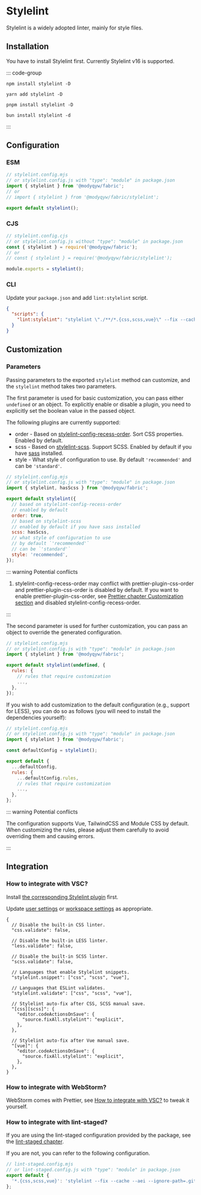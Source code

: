 # Stylelint

Stylelint is a widely adopted linter, mainly for style files.

## Installation

You have to install Stylelint first. Currently Stylelint v16 is supported.

::: code-group

```shell [npm]
npm install stylelint -D
```

```shell [yarn]
yarn add stylelint -D
```

```shell [pnpm]
pnpm install stylelint -D
```

```shell [bun(experimental)]
bun install stylelint -d
```

:::

## Configuration

### ESM

```javascript
// stylelint.config.mjs
// or stylelint.config.js with "type": "module" in package.json
import { stylelint } from '@modyqyw/fabric';
// or
// import { stylelint } from '@modyqyw/fabric/stylelint';

export default stylelint();
```

### CJS

```javascript
// stylelint.config.cjs
// or stylelint.config.js without "type": "module" in package.json
const { stylelint } = require('@modyqyw/fabric');
// or
// const { stylelint } = require('@modyqyw/fabric/stylelint');

module.exports = stylelint();
```

### CLI

Update your `package.json` and add `lint:stylelint` script.

```json
{
  "scripts": {
    "lint:stylelint": "stylelint \"./**/*.{css,scss,vue}\" --fix --cache --aei --ignore-path=.gitignore"
  }
}
```

## Customization

### Parameters

Passing parameters to the exported `stylelint` method can customize, and the `stylelint` method takes two parameters.

The first parameter is used for basic customization, you can pass either `undefined` or an object. To explicitly enable or disable a plugin, you need to explicitly set the boolean value in the passed object.

The following plugins are currently supported:

- order - Based on [stylelint-config-recess-order](https://github.com/stormwarning/stylelint-config-recess-order). Sort CSS properties. Enabled by default.
- scss - Based on [stylelint-scss](https://github.com/stylelint-scss/stylelint-scss). Support SCSS. Enabled by default if you have [sass](https://github.com/sass/dart-sass) installed.
- style - What style of configuration to use. By default `'recommended'` and can be `'standard'`.

```javascript
// stylelint.config.mjs
// or stylelint.config.js with "type": "module" in package.json
import { stylelint, hasScss } from '@modyqyw/fabric';

export default stylelint({
  // based on stylelint-config-recess-order
  // enabled by default
  order: true,
  // based on stylelint-scss
  // enabled by default if you have sass installed
  scss: hasScss,
  // what style of configuration to use
  // by default `'recommended'`
  // can be `'standard'`
  style: 'recommended',
});
```

::: warning Potential conflicts

1. stylelint-config-recess-order may conflict with prettier-plugin-css-order and prettier-plugin-css-order is disabled by default. If you want to enable prettier-plugin-css-order, see [Prettier chapter Customization section](../formatter/prettier.md#Customization) and disabled stylelint-config-recess-order.

:::

The second parameter is used for further customization, you can pass an object to override the generated configuration.

```javascript
// stylelint.config.mjs
// or stylelint.config.js with "type": "module" in package.json
import { stylelint } from '@modyqyw/fabric';

export default stylelint(undefined, {
  rules: {
    // rules that require customization
    ...,
  },
});
```

If you wish to add customization to the default configuration (e.g., support for LESS), you can do so as follows (you will need to install the dependencies yourself):

```javascript
// stylelint.config.mjs
// or stylelint.config.js with "type": "module" in package.json
import { stylelint } from '@modyqyw/fabric';

const defaultConfig = stylelint();

export default {
  ...defaultConfig,
  rules: {
    ...defaultConfig.rules,
    // rules that require customization
    ...,
  },
};
```

::: warning Potential conflicts

The configuration supports Vue, TailwindCSS and Module CSS by default. When customizing the rules, please adjust them carefully to avoid overriding them and causing errors.

:::

## Integration

### How to integrate with VSC?

Install [the corresponding Stylelint plugin](https://marketplace.visualstudio.com/items?itemName=stylelint.vscode-stylelint) first.

Update [user settings](https://code.visualstudio.com/docs/getstarted/settings#_settingsjson) or [workspace settings](https://code.visualstudio.com/docs/getstarted/settings#_workspace-settings) as appropriate.

```jsonc
{
  // Disable the built-in CSS linter.
  "css.validate": false,

  // Disable the built-in LESS linter.
  "less.validate": false,

  // Disable the built-in SCSS linter.
  "scss.validate": false,

  // Languages that enable Stylelint snippets.
  "stylelint.snippet": ["css", "scss", "vue"],

  // Languages that ESLint validates.
  "stylelint.validate": ["css", "scss", "vue"],

  // Stylelint auto-fix after CSS, SCSS manual save.
  "[css][scss]": {
    "editor.codeActionsOnSave": {
      "source.fixAll.stylelint": "explicit",
    },
  },

  // Stylelint auto-fix after Vue manual save.
  "[vue]": {
    "editor.codeActionsOnSave": {
      "source.fixAll.stylelint": "explicit",
    },
  },
}
```

### How to integrate with WebStorm?

WebStorm comes with Prettier, see [How to integrate with VSC?](#how-to-integrate-with-vsc) to tweak it yourself.

### How to integrate with lint-staged?

If you are using the lint-staged configuration provided by the package, see the [lint-staged chapter](../git/lint-staged.md).

If you are not, you can refer to the following configuration.

```javascript
// lint-staged.config.mjs
// or lint-staged.config.js with "type": "module" in package.json
export default {
  '*.{css,scss,vue}': 'stylelint --fix --cache --aei --ignore-path=.gitignore',
};
```
